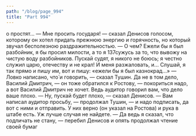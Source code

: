 ```yaml
---
path: "/blog/page_994"
title: "Part 994"
---
```


о простят...
— Мне просить государя! — сказал Денисов голосом, которому он хотел придать прежнюю энергию и горячность, но который звучал бесполезною раздражительностью. — О чем? Ежели бы я был разбойник, я бы просил милости, а то я 137сужусь за то, что вывожу на чистую воду разбойников. Пускай судят, я никого не боюсь; я честно служил царю, отечеству и не крал! И меня разжаловать, и... Слушай, я так прямо и пишу им, вот и пишу: «ежели бы я был казнокрад...»
— Ловко написано, что́ и говорить, — сказал Тушин. Да не в том дело, Василий Дмитрич, — он тоже обратился к Ростову, — покориться надо, а вот Василий Дмитрич не хочет. Ведь аудитор говорил вам, что дело ваше плохо.
— Ну, пускай будет плохо, — сказал Денисов.
— Вам написал аудитор просьбу, — продолжал Тушин, — и надо подписать, да вот с ними и отправить. У них верно (он указал на Ростова) и рука в штабе есть. Уж лучше случая не найдете.
— Да ведь я сказал, что подличать не стану, — перебил Денисов и опять продолжал чтение своей бумаг

